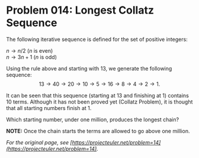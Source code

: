 # Problem 014: Longest Collatz Sequence

The following iterative sequence is defined for the set of positive integers:

$n \to n/2$ ($n$ is even)  
$n \to 3n + 1$ ($n$ is odd)

Using the rule above and starting with $13$, we generate the following sequence:
$$13 \to 40 \to 20 \to 10 \to 5 \to 16 \to 8 \to 4 \to 2 \to 1.$$

It can be seen that this sequence (starting at $13$ and finishing at $1$) contains $10$ terms. Although it has not been proved yet (Collatz Problem), it is thought that all starting numbers finish at $1$.

Which starting number, under one million, produces the longest chain?

**NOTE:** Once the chain starts the terms are allowed to go above one million.

*For the original page, see [https://projecteuler.net/problem=14](https://projecteuler.net/problem=14).*

